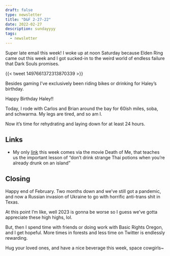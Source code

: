 ```yaml
---
draft: false
type: newsletter
title: "D&F 2-27-22"
date: 2022-02-27
description: sundayyyy
tags:
  - newsletter
---
```


Super late email this week! I woke up at noon Saturday because Elden Ring came out this week and I got sucked-in to the weird world of endless failure that Dark Souls promises. 

{{< tweet 1497661372313870339 >}}

Besides gaming I’ve exclusively been riding bikes or drinking for Haley’s birthday. 

Happy Birthday Haley!!

Today, I rode with Carlos and Brian around the bay for 60ish miles, soba, and schwarma. My legs are tired, and so am I.

Now it’s time for rehydrating and laying down for at least 24 hours.

## Links

- My only [link](https://ajpatana.com/nam-man-prai/) this week comes via the movie Death of Me, that teaches us the important lesson of “don’t drink strange Thai potions when you’re already drunk on an island”

## Closing

Happy end of February. Two months down and we’ve still got a pandemic, and now a Russian invasion of Ukraine to go with horrific anti-trans shit in Texas.

At this point I’m like, well 2023 is gonna be worse so I guess we’ve gotta appreciate these high highs, lol. 

But, then I spend time with friends or doing work with Basic Rights Oregon, and I get hopeful. More times in forests and less time on Twitter is endlessly rewarding.

Hug your loved ones, and have a nice beverage this week, space cowgirls~  